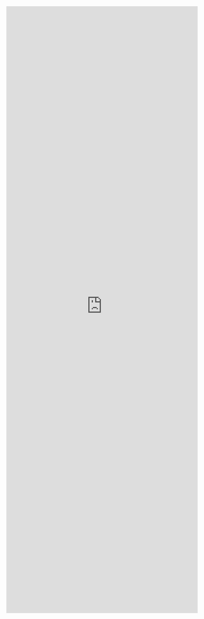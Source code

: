 <iframe 
    title='Facepile Examples'
    src='https://fabricweb.z5.web.core.windows.net/pr-deploy-site/refs/heads/master/fabric-website-resources/dist/index.html#/examples/facepile?docsExample=true'
    frameborder='no'
    height='1600'
    style='width: 100%;'
>